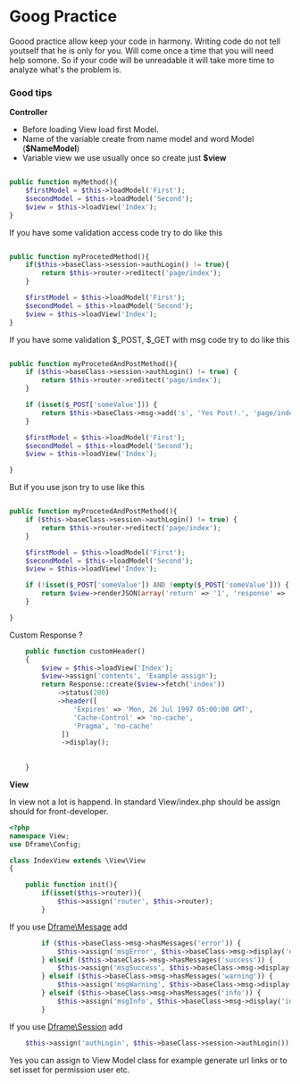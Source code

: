 # Goog Practice


Goood practice allow keep your code in harmony. Writing code do not tell youtself that he is only for you. Will come once a time that you will need help somone. So if your code will be unreadable it will take more time to analyze what's the problem is.

### Good tips
**Controller**

- Before loading View load first Model.
- Name of the variable create from name model and word Model (**$NameModel**)
- Variable view we use usually once so create just **$view**

```php

public function myMethod(){
    $firstModel = $this->loadModel('First');
    $secondModel = $this->loadModel('Second');
    $view = $this->loadView('Index');
}
```

If you have some validation access code try to do like this

```php

public function myProcetedMethod(){
    if($this->baseClass->session->authLogin() != true){
        return $this->router->reditect('page/index');
    }

    $firstModel = $this->loadModel('First');
    $secondModel = $this->loadModel('Second');
    $view = $this->loadView('Index');
}
```


If you have some validation $_POST, $_GET with msg code try to do like this

```php

public function myProcetedAndPostMethod(){
    if ($this->baseClass->session->authLogin() != true) {
        return $this->router->reditect('page/index');
    }

    if (isset($_POST['someValue'])) {
        return $this->baseClass->msg->add('s', 'Yes Post!.', 'page/index');
    }

    $firstModel = $this->loadModel('First');
    $secondModel = $this->loadModel('Second');
    $view = $this->loadView('Index');

}
```

But if you use json try to use like this
```php

public function myProcetedAndPostMethod(){
    if ($this->baseClass->session->authLogin() != true) {
        return $this->router->reditect('page/index');
    }

    $firstModel = $this->loadModel('First');
    $secondModel = $this->loadModel('Second');
    $view = $this->loadView('Index');

    if (!isset($_POST['someValue']) AND !empty($_POST['someValue'])) {
        return $view->renderJSON(array('return' => '1', 'response' => 'empty someVlue Post');
    }

}
```
Custom Response ?
```php
    public function customHeader() 
    {
        $view = $this->loadView('Index');
        $view->assign('contents', 'Example assign');
        return Response::create($view->fetch('index'))
            ->status(200)
            ->header([
                'Expires' => 'Mon, 26 Jul 1997 05:00:00 GMT', 
                'Cache-Control' => 'no-cache',
                'Pragma', 'no-cache'
             ])
             ->display();
             
            
    }
```


**View**

In view not a lot is happend. In standard View/index.php should be assign should for front-developer.

```php
<?php
namespace View;
use Dframe\Config;

class IndexView extends \View\View
{

    public function init(){
        if(isset($this->router)){
            $this->assign('router', $this->router);
        }
```
If you use [Dframe\Message](../extensions/Messages.md) add
```php
        if ($this->baseClass->msg->hasMessages('error')) {
            $this->assign('msgError', $this->baseClass->msg->display('error'));
        } elseif ($this->baseClass->msg->hasMessages('success')) {
            $this->assign('msgSuccess', $this->baseClass->msg->display('success'));
        } elseif ($this->baseClass->msg->hasMessages('warning')) {
            $this->assign('msgWarning', $this->baseClass->msg->display('warning'));
        } elseif ($this->baseClass->msg->hasMessages('info')) {
            $this->assign('msgInfo', $this->baseClass->msg->display('info'));
        }
```
If you use [Dframe\Session](../extensions/Session.md) add
```php
    $this->assign('authLogin', $this->baseClass->session->authLogin());
```

Yes you can assign to View Model class for example generate url links or to set isset for permission user etc.